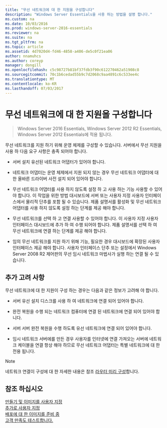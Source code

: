 ```yaml
---
title: "무선 네트워크에 대 한 지원을 구성합니다"
description: "Windows Server Essentials을 사용 하는 방법을 설명 합니다."
ms.custom: na
ms.date: 10/03/2016
ms.prod: windows-server-2016-essentials
ms.reviewer: na
ms.suite: na
ms.tgt_pltfrm: na
ms.topic: article
ms.assetid: 4d7020d4-fd46-4858-a406-de5c0f21ea06
author: nnamuhcs
ms.author: coreyp
manager: dongill
ms.openlocfilehash: c5c98727b81bf37fdb3f90c612270462a51908c8
ms.sourcegitcommit: 70c1b6cedad55b9c7d2068c9aa4891c6c533ee4c
ms.translationtype: MT
ms.contentlocale: ko-KR
ms.lasthandoff: 07/03/2017
---
```

# <a name="configure-support-for-a-wireless-network"></a>무선 네트워크에 대 한 지원을 구성합니다

>Windows Server 2016 Essentials, Windows Server 2012 R2 Essentials, Windows Server 2012 Essentials에 적용 됩니다.

무선 네트워크를 지원 하기 위해 운영 체제를 구성할 수 있습니다. 서버에서 무선 지원을 사용 하 다음 요구 사항은 충족 되어야 합니다.  
  
-   서버 설치 유선된 네트워크 어댑터가 있어야 합니다.  
  
-   네트워크 어댑터는 운영 체제에서 지원 되지 않는 경우 무선 네트워크 어댑터에 대 한 올바른 드라이버 사전 설치 되어 있어야 합니다.  
  
-   무선 네트워크 어댑터를 사용 하지 않도록 설정 하 고 사용 하는 기능 사용할 수 있어야 합니다. 이 작업을 위한 방법 대시보드에 서버 또는 사용자 지정 사용자 인터페이스에서 물리적 단추를 포함 될 수 있습니다. 제품 설명서를 활성화 및 무선 네트워크 어댑터를 사용 하지 않도록 설정 하는 단계를 제공 해야 합니다.  
  
-   무선 네트워크를 선택 하 고 연결 사용할 수 있어야 합니다. 이 사용자 지정 사용자 인터페이스 대시보드에 추가 하 여 수행 되어야 합니다. 제품 설명서를 선택 하 여 무선 네트워크에 연결 하는 단계를 제공 해야 합니다.  
  
-   임의 무선 네트워크를 지원 하기 위해 기능, 필요한 경우 대시보드에 확장된 사용자 인터페이스 제공 해야 합니다. 사용자 인터페이스 단추 또는 설정에서 Windows Server 2008 R2 제어판의 무선 임시 네트워크 마법사가 실행 하는 연결 될 수 있습니다.  
  
## <a name="additional-considerations"></a>추가 고려 사항  
 무선 네트워크에 대 한 지원이 구성 하는 경우는 다음과 같은 정보가 고려해 야 합니다.  
  
-   서버 유선 설치 디스크를 사용 하 여 네트워크에 연결 되어 있어야 합니다.  
  
-   완전 복원을 수행 되는 네트워크 컴퓨터에 연결 된 네트워크에 연결 되어 있어야 합니다.  
  
-   서버 서버 완전 복원을 수행 하도록 유선 네트워크에 연결 되어 있어야 합니다.  
  
-   임시 네트워크 서버에를 만든 경우 사용자를 인터넷에 연결 가져오는 서버에 네트워크 케이블을 연결 항상 해야 하므로 무선 네트워크 어댑터는 특별 네트워크에 대 한 전용 됩니다.  
  
> [!NOTE]
>  네트워크 연결이 구성에 대 한 자세한 내용은 참조 [라우터 미리 구성](Preconfiguring-a-Router.md)합니다.  
  
## <a name="see-also"></a>참조 하십시오  
 [만들기 및 이미지를 사용자 지정](Creating-and-Customizing-the-Image.md)   
 [추가로 사용자 지정](Additional-Customizations.md)   
 [배포에 대 한 이미지를 준비 중](Preparing-the-Image-for-Deployment.md)   
 [고객 만족도 테스트합니다.](Testing-the-Customer-Experience.md)